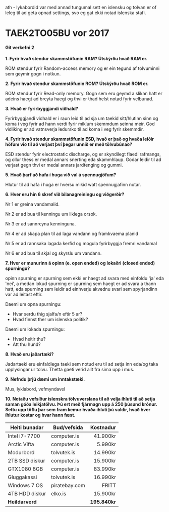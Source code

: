 ath - lykabordid var med annad tungumal sett en islensku og tolvan er of leleg til ad geta opnad settings, svo eg gat ekki notad islenska stafi.
# TAEK2TO05BU vor 2017

#### Git verkefni 2

**1. Fyrir hvað stendur skammstöfunin RAM? Útskýrðu hvað RAM er.**

ROM stendur fyrir Random-access memory og er ein tegund af tolvuminni sem geymir gogn i notkun.

**2. Fyrir hvað stendur skammstöfunin ROM? Útskýrðu hvað ROM er.**

ROM stendur fyrir Read-only memory. Gogn sem eru geymd a slikan hatt er adeins haegt ad breyta haegt og thvi er thad helst notad fyrir velbunad.

**3. Hvað er fyrirbyggjandi viðhald?**

Fyrirbyggjandi vidhald er i raun leid til ad sja um taekid sitt/hlutinn sinn og koma i veg fyrir ad hann verdi fyrir miklum skemmdum seinna meir. God vidliking er ad vatnsverja ledursko til ad koma i veg fyrir skemmdir.

**4. Fyrir hvað stendur skammstöfunin ESD, hvað er það og hvaða leiðir höfum við til að verjast því þegar unnið er með tölvubúnað?**

ESD stendur fyrir electrostatic discharge, og er skyndilegt flaedi rafmangs, og ollur thess er medal annars snerting eda skammhlaup. Godar leidir til ad verjast gegn thvi er medal annars jardtenging og gummi.

**5. Hvað þarf að hafa í huga við val á spennugjöfum?**

Hlutur til ad hafa i huga er hversu mikid watt spennugjafinn notar.

**6. Hver eru hin 6 skref við bilanagreiningu og viðgerðir?**

Nr 1 er greina vandamalid.

Nr 2 er ad bua til kenningu um liklega orsok.

Nr 3 er ad sannreyna kenninguna.

Nr 4 er ad skapa plan til ad laga vandann og framkvaema planid

Nr 5 er ad rannsaka lagada kerfid og mogula fyrirbyggja fremri vandamal

Nr 6 er ad bua til skjal og skyrslu um vandann.

**7. Hver er munurinn á opinn (e. open ended) og lokaðri (closed ended) spurningu?**

opinn spurning er spurning sem ekki er haegt ad svara med einfoldu 'ja' eda 'nei', a medan lokud spurning er spurning sem haegt er ad svara a thann hatt, eda spurning sem leidir ad einhverju akvednu svari sem spyrjandinn var ad leitast eftir.

Daemi um opna spurningu:

* Hvar serdu thig sjalfa/n eftir 5 ar?
* Hvad finnst ther um islenska politik?

Daemi um lokada spurningu:

* Hvad heitir thu?
* Att thu hund?

**8. Hvað eru jaðartæki?**

Jadartaeki eru einfaldlega taeki sem notud eru til ad setja inn eda/og taka upplysingar ur tolvu. Thetta gaeti verid allt fra sima upp i mus.

**9. Nefndu þrjú dæmi um inntakstæki.**

Mus, lyklabord, vefmyndavel

**10. Notaðu vefsíður íslenskra tölvuverslana til að velja íhluti til að setja saman góða leikjatölvu. Þú ert með fjármagn upp á 250 þúsund krónur. Settu upp töflu þar sem fram kemur hvaða íhluti þú valdir, hvað hver íhlutur kostar og hvar hann fæst.**

| Heiti bunadar | Bud/vefsida   | Kostnadur |
| ------------- |---------------| ---------:|
| Intel i7-7700 | computer.is   | 41.900kr  |
| Arctic Vifta  | computer.is   | 5.990kr   |
| Modurbord     | tolvutek.is   | 14.990kr  |
| 2TB SSD diskur| computer.is   | 15.900kr  |
| GTX1080 8GB   | computer.is   | 83.990kr  |
| Gluggakassi   | tolvutek.is   | 16.990kr  |
| Windows 7 OS  | piratebay.com | 	 FRITT  |
| 4TB HDD diskur| elko.is       | 15.900kr  |
| **Heildarverd**   |               | **195.840kr** |